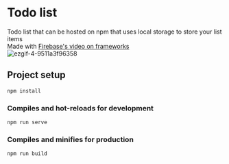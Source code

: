 # Todo list
Todo list that can be hosted on npm that uses local storage to store your list items\
Made with [Firebase's video on frameworks](https://youtu.be/cuHDQhDhvPE)\
![ezgif-4-9511a3f96358](https://user-images.githubusercontent.com/45922387/129461873-562a1024-06ad-4486-bdfa-7e8751e20380.gif)


## Project setup
```
npm install
```

### Compiles and hot-reloads for development
```
npm run serve
```

### Compiles and minifies for production
```
npm run build
```

